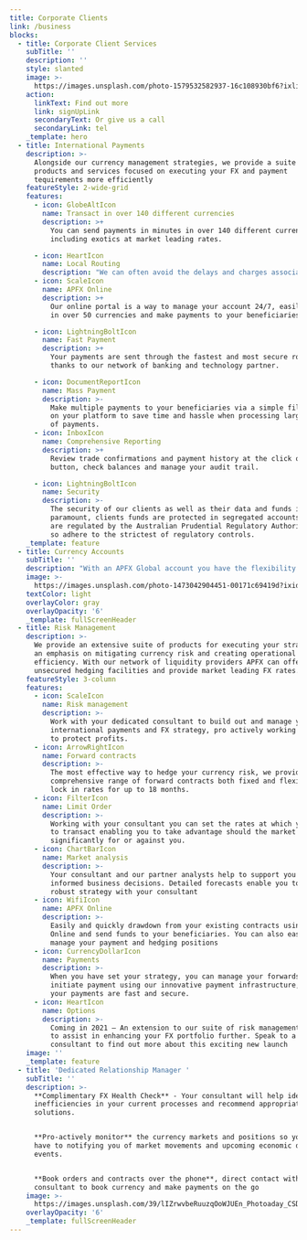 ```yaml
---
title: Corporate Clients
link: /business
blocks:
  - title: Corporate Client Services
    subTitle: ''
    description: ''
    style: slanted
    image: >-
      https://images.unsplash.com/photo-1579532582937-16c108930bf6?ixlib=rb-1.2.1&ixid=MnwxMjA3fDB8MHxwaG90by1wYWdlfHx8fGVufDB8fHx8&auto=format&fit=crop&w=1951&q=80
    action:
      linkText: Find out more
      link: signUpLink
      secondaryText: Or give us a call
      secondaryLink: tel
    _template: hero
  - title: International Payments
    description: >-
      Alongside our currency management strategies, we provide a suite of
      products and services focused on executing your FX and payment
      tequirements more efficiently
    featureStyle: 2-wide-grid
    features:
      - icon: GlobeAltIcon
        name: Transact in over 140 different currencies
        description: >+
          You can send payments in minutes in over 140 different currencies
          including exotics at market leading rates.

      - icon: HeartIcon
        name: Local Routing
        description: "We can often avoid the delays and charges associated with intermediary banks to provide lower cost and paster cross border payments\n\n\_"
      - icon: ScaleIcon
        name: APFX Online
        description: >+
          Our online portal is a way to manage your account 24/7, easily trade
          in over 50 currencies and make payments to your beneficiaries

      - icon: LightningBoltIcon
        name: Fast Payment
        description: >+
          Your payments are sent through the fastest and most secure routes,
          thanks to our network of banking and technology partner.

      - icon: DocumentReportIcon
        name: Mass Payment
        description: >-
          Make multiple payments to your beneficiaries via a simple file upload
          on your platform to save time and hassle when processing large volumes
          of payments.
      - icon: InboxIcon
        name: Comprehensive Reporting
        description: >+
          Review trade confirmations and payment history at the click of a
          button, check balances and manage your audit trail.

      - icon: LightningBoltIcon
        name: Security
        description: >-
          The security of our clients as well as their data and funds is
          paramount, clients funds are protected in segregated accounts and we
          are regulated by the Australian Prudential Regulatory Authority (APRA)
          so adhere to the strictest of regulatory controls.
    _template: feature
  - title: Currency Accounts
    subTitle: ''
    description: "With an APFX Global account you have the flexibility to allow your clients and suppliers to pay you in multiple currencies. \n\nHold currency in accounts without a local presence in your own name, with transfers always addressed to an account in your name avoiding any delays due to to any third party collection queries\n\nAccess your funds securely online at any time through APFX online\n\nSend and receive funds using local payment networks avoiding the delays and charges associated with intermediary institutions\n\nCentralise cash management – assign accounts to indivudals entities or even specific departments or subsidiaries. Create a virtual account structure that emulates operations and enables cash across the business to be viewed and managed centrally.\n\nSimplify account management – Quickly and easily open accounts and manage them via APFX online. Save time, money and hassle on this proicess\n\n\_"
    image: >-
      https://images.unsplash.com/photo-1473042904451-00171c69419d?ixid=MnwxMjA3fDB8MHxwaG90by1wYWdlfHx8fGVufDB8fHx8&ixlib=rb-1.2.1&auto=format&fit=crop&w=3475&q=80
    textColor: light
    overlayColor: gray
    overlayOpacity: '6'
    _template: fullScreenHeader
  - title: Risk Management
    description: >-
      We provide an extensive suite of products for executing your strategy with
      an emphasis on mitigating currency risk and creating operational
      efficiency. With our network of liquidity providers APFX can offer leading
      unsecured hedging facilities and provide market leading FX rates.
    featureStyle: 3-column
    features:
      - icon: ScaleIcon
        name: Risk management
        description: >-
          Work with your dedicated consultant to build out and manage your
          international payments and FX strategy, pro actively working together
          to protect profits.
      - icon: ArrowRightIcon
        name: Forward contracts
        description: >-
          The most effective way to hedge your currency risk, we provide a
          comprehensive range of forward contracts both fixed and flexible to
          lock in rates for up to 18 months.
      - icon: FilterIcon
        name: Limit Order
        description: >-
          Working with your consultant you can set the rates at which you wish
          to transact enabling you to take advantage should the market move
          significantly for or against you.
      - icon: ChartBarIcon
        name: Market analysis
        description: >-
          Your consultant and our partner analysts help to support you in making
          informed business decisions. Detailed forecasts enable you to build a
          robust strategy with your consultant
      - icon: WifiIcon
        name: APFX Online
        description: >-
          Easily and quickly drawdown from your existing contracts using APFX
          Online and send funds to your beneficiaries. You can also easily
          manage your payment and hedging positions
      - icon: CurrencyDollarIcon
        name: Payments
        description: >-
          When you have set your strategy, you can manage your forwards and
          initiate payment using our innovative payment infrastructure, ensuring
          your payments are fast and secure.
      - icon: HeartIcon
        name: Options
        description: >-
          Coming in 2021 – An extension to our suite of risk management products
          to assist in enhancing your FX portfolio further. Speak to a
          consultant to find out more about this exciting new launch
    image: ''
    _template: feature
  - title: 'Dedicated Relationship Manager '
    subTitle: ''
    description: >-
      **Complimentary FX Health Check** - Your consultant will help identify any
      inefficiencies in your current processes and recommend appropriate
      solutions.


      **Pro-actively monitor** the currency markets and positions so you don’t
      have to notifying you of market movements and upcoming economic data and
      events.


      **Book orders and contracts over the phone**, direct contact with your
      consultant to book currency and make payments on the go
    image: >-
      https://images.unsplash.com/39/lIZrwvbeRuuzqOoWJUEn_Photoaday_CSD%20(1%20of%201)-5.jpg?ixid=MnwxMjA3fDB8MHxwaG90by1wYWdlfHx8fGVufDB8fHx8&ixlib=rb-1.2.1&auto=format&fit=crop&w=2100&q=80
    overlayOpacity: '6'
    _template: fullScreenHeader
---
```


